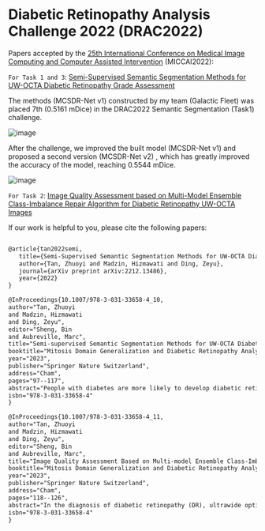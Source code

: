 # Diabetic Retinopathy Analysis Challenge 2022 (DRAC2022)


Papers accepted by the [25th International Conference on Medical Image Computing and Computer Assisted Intervention](https://conferences.miccai.org/2022/en/) (MICCAI2022):

`For Task 1 and 3`: 
[Semi-Supervised Semantic Segmentation Methods for UW-OCTA Diabetic Retinopathy Grade Assessment](https://link.springer.com/chapter/10.1007/978-3-031-33658-4_10)

The methods (MCSDR-Net v1) constructed by my team (Galactic Fleet) was placed 7th (0.5161 mDice) in the DRAC2022 Semantic Segmentation (Task1) challenge.

![image](https://user-images.githubusercontent.com/111235455/222426224-81e1d41b-7aab-48f9-9cac-628bcab4fb9c.png)

After the challenge, we improved the built model  (MCSDR-Net v1)  and proposed a second version  (MCSDR-Net v2) , which has greatly improved the accuracy of the model, reaching 0.5544 mDice.

![image](https://user-images.githubusercontent.com/111235455/222428329-19ad2d5c-c821-496b-8019-237ec3c1ea15.png)


`For Task 2`: [Image Quality Assessment based on Multi-Model Ensemble Class-Imbalance Repair Algorithm for Diabetic Retinopathy UW-OCTA Images](https://link.springer.com/chapter/10.1007/978-3-031-33658-4_11) 

If our work is helpful to you, please cite the following papers:

```latex

@article{tan2022semi,
   title={Semi-Supervised Semantic Segmentation Methods for UW-OCTA Diabetic Retinopathy Grade Assessment},
   author={Tan, Zhuoyi and Madzin, Hizmawati and Ding, Zeyu},
   journal={arXiv preprint arXiv:2212.13486},
   year={2022}
}

@InProceedings{10.1007/978-3-031-33658-4_10,
author="Tan, Zhuoyi
and Madzin, Hizmawati
and Ding, Zeyu",
editor="Sheng, Bin
and Aubreville, Marc",
title="Semi-supervised Semantic Segmentation Methods for UW-OCTA Diabetic Retinopathy Grade Assessment",
booktitle="Mitosis Domain Generalization and Diabetic Retinopathy Analysis",
year="2023",
publisher="Springer Nature Switzerland",
address="Cham",
pages="97--117",
abstract="People with diabetes are more likely to develop diabetic retinopathy (DR) than healthy people. However, DR is the leading cause of blindness. At present, the diagnosis of diabetic retinopathy mainly relies on the experienced clinician to recognize the fine features in color fundus images. This is a time-consuming task. Therefore, in this paper, to promote the development of UW-OCTA DR automatic detection, we propose a novel semi-supervised semantic segmentation method for UW-OCTA DR image grade assessment. This method, first, uses the MAE algorithm to perform semi-supervised pre-training on the UW-OCTA DR grade assessment dataset to mine the supervised information in the UW-OCTA images, thereby alleviating the need for labeled data. Secondly, to more fully mine the lesion features of each region in the UW-OCTA image, this paper constructs a cross-algorithm ensemble DR tissue segmentation algorithm by deploying three algorithms with different visual feature processing strategies. The algorithm contains three sub-algorithms, namely pre-trained MAE, ConvNeXt, and SegFormer. Based on the initials of these three sub-algorithms, the algorithm can be named MCS-DRNet. Finally, we use the MCS-DRNet algorithm as an inspector to check and revise the results of the preliminary evaluation of the DR grade evaluation algorithm. The experimental results show that the mean dice similarity coefficient of MCS-DRNet v1 and v2 are 0.5161 and 0.5544, respectively. The quadratic weighted kappa of the DR grading evaluation is 0.7559. Our code is available at https://github.com/SupCodeTech/DRAC2022.",
isbn="978-3-031-33658-4"
}

@InProceedings{10.1007/978-3-031-33658-4_11,
author="Tan, Zhuoyi
and Madzin, Hizmawati
and Ding, Zeyu",
editor="Sheng, Bin
and Aubreville, Marc",
title="Image Quality Assessment Based on Multi-model Ensemble Class-Imbalance Repair Algorithm for Diabetic Retinopathy UW-OCTA Images",
booktitle="Mitosis Domain Generalization and Diabetic Retinopathy Analysis",
year="2023",
publisher="Springer Nature Switzerland",
address="Cham",
pages="118--126",
abstract="In the diagnosis of diabetic retinopathy (DR), ultrawide optical coherence tomography angiography (UW-OCTA) has received extensive attention because it can non-invasively detect the changes of neovascularization in diabetic retinopathy images. However, in clinical application, UW-OCTA digital images will always suffer a variety of distortions due to a variety of uncontrollable factors, and then affect the diagnostic effect of DR. Therefore, screening images with better imaging quality is very crucial to improve the diagnostic efficiency of DR. In this paper, to promote the development of UW-OCTA DR image quality automatic assessment, we propose a multi-model ensemble class-imbalance repair (MMECIR) algorithm for UW-OCTA DR image quality grading assessment. The models integrated with this algorithm are ConvNeXt, EfficientNet v2, and Xception. The experimental results show that the MMECIR algorithm constructed in this paper can be well applied to UW-OCTA diabetic retinopathy image quality grading assessment (the quadratic weighted kappa of this algorithm is 0.6578). Our code is available at https://github.com/SupCodeTech/DRAC2022.",
isbn="978-3-031-33658-4"
}

```

